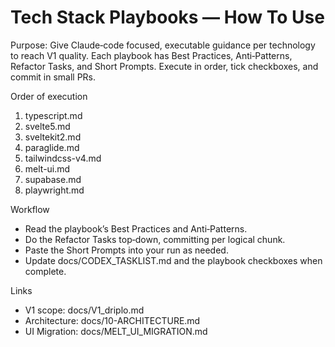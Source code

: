 # Tech Stack Playbooks — How To Use

Purpose: Give Claude‑code focused, executable guidance per technology to reach V1 quality. Each playbook has Best Practices, Anti‑Patterns, Refactor Tasks, and Short Prompts. Execute in order, tick checkboxes, and commit in small PRs.

Order of execution
1) typescript.md
2) svelte5.md
3) sveltekit2.md
4) paraglide.md
5) tailwindcss-v4.md
6) melt-ui.md
7) supabase.md
8) playwright.md

Workflow
- Read the playbook’s Best Practices and Anti‑Patterns.
- Do the Refactor Tasks top‑down, committing per logical chunk.
- Paste the Short Prompts into your run as needed.
- Update docs/CODEX_TASKLIST.md and the playbook checkboxes when complete.

Links
- V1 scope: docs/V1_driplo.md
- Architecture: docs/10-ARCHITECTURE.md
- UI Migration: docs/MELT_UI_MIGRATION.md
